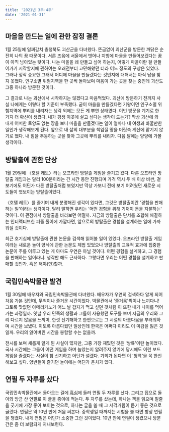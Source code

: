 ```yaml
---
title: '2021년 3주·4주'
date: '2021-01-31'
---
```


## 마을을 만드는 일에 관한 잠정 결론

1월 25일에 일찌감치 충청북도 괴산군을 다녀왔다. 
뜬금없이 괴산군을 방문한 까닭은 순전히 나의 꿈 때문이다.
서른 즈음에 서울에서 벗어나 지방에 마을을 만들어보겠다는 꿈이 아직 남아있는 탓이다.
나는 마을을 왜 만들고 싶어 하는지, 어떻게 마을이란 걸 만들어가기 시작할지에 관하여는 오래전부터 고민해왔던 터라 어느 정도의 구상은 있었다.
그러나 정작 중요한 그래서 어디에 마을을 만들겠다는 것인지에 대해서는 아직 답을 찾지 못했다. 
인구소멸 위험지역을 한 곳씩 돌아보며 마음이 가는 곳을 찾는 중인데 괴산도 그중 하나라 방문한 것이다.

그 결과로 나는 괴산에서 시작하지는 않겠다고 마음먹었다.
괴산에 방문하기 전까지 사실 나에게는 이렇다 할 기준이 부족했다. 
굳이 마을을 만들겠다면 기왕이면 인구소멸 위험지역에 뿌리를 내리자는 생각 외에는 모든 게 뿌연 상태였다.
이번 방문을 계기로 한 가지 더 확신이 생겼다. 
내가 평생 이곳에 살고 싶다는 생각이 드는가?
막상 괴산에 와 내게 어떠한 토양도 없는 땅을 보니 마을을 만들겠다는 일이 얼마나 내 여생과 바꿀만한 일인가 생각해보게 된다. 
앞으로 내 삶의 대부분을 책임질 땅을 머릿속 계산에 맡기지 않기로 했다. 
내 힘을 추동하는 곳을 찾아 그곳에 뿌리를 내리자. 
다음 달에는 양양에 가볼 생각이다.

## 방탈출에 관한 단상

1월 29일에 〈호텔 레토〉라는 오프라인 방탈출 게임을 즐기고 왔다. 
다른 오프라인 방탈출 게임과는 달리 100분이라는 긴 시간 동안 진행되며
가격 역시 두 배 이상 비싼, 겉보기에도 어딘가 다른 방탈출처럼 보였지만
막상 가보니 전에 보기 어려웠던 새로운 시도들이 엿보이는 방탈출이었다.

〈호텔 레토〉를 즐기며 내게 분명해진 생각이 있다면, 그것은 방탈출이란 '경험을 판매하는 일'이라는 생각이다.
달리 말하면 우리는 '어떤 경험을 위해 기꺼이 돈을 지불하는' 것이다. 
이 관점에서 방탈출을 바라보면 어떨까.
지금의 방탈출은 단서를 조합해 해결하는 인터랙티브한 퍼즐 풀이에 가깝다면,
앞으로의 방탈출은 경험을 설계하는 일에 가까워질 것이다.

최근 호기심에 방탈출에 관한 논문을 검색해 읽어볼 일이 있었다. 
오프라인 방탈출 게임이라는 새로운 놀이 양식에 관한 논문도 제법 있었으나
방탈출의 교육적 효과에 집중한 논문이 주를 이루고 있는 게 아마도 우연은 아닐 것이다.
어떤 경험을 설계하고, 그 경험을 판매하는 일이라니. 생각만 해도 근사하다.
그렇다면 우리는 어떤 경험을 설계하고 판매할 것인가. 혹은 해야(만)할까.

## 국립민속박물관 발견

1월 30일에 배우자와 국립민속박물관에 다녀왔다. 
배우자가 우연히 검색하다 알게 되어 처음 가본 것인데, 무척이나 즐거운 시간이었다.
박물관에서 '즐거움'씩이나 느끼다니! 
그토록 맛없던 아메리카노가 어느 날 갑자기 먹고 싶던 것처럼
이 또한 내가 나이를 먹어가는 과정일까.
옛날 우리 민족의 생활과 그들이 사용했던 도구를 보며 지금의 우리와 그리 다르지 않음을 느끼며, 한껏 신기해하고 한편으로는 그 시절의 아름다움을 부러워하며 시간을 보냈다. 이토록 아름다웠던 일상인데 한국은 어쩌다 이리도 이 미감을 잃은 것일까. 
우리의 잃어버린 시간을 봉합할 수는 없을까.

전시를 보며 새롭게 알게 된 사실이 많지만, 그중 가장 재밌던 것은 '쌍륙'이란 놀이었다. 
국사 시간에는 그들이 어떤 게임을 하며 놀았는지 알려주지 않기에 
당시에도 이런 보드게임을 즐겼다는 사실이 참 신기하고 어딘가 설렜다.
기회가 된다면 이 '쌍륙'을 꼭 한번 해보고 싶다. 
양반들이 즐기던 놀이에는 어딘가 운치가 있다.

## 연필 두 자루를 샀다

국립민속박물관에서 돌아오는 길에 [흑심](https://www.instagram.com/blackheart_pencil/)에 들러 연필 두 자루를 샀다.
그리고 집으로 돌아와 방금 산 연필로 이 글을 종이에 적는다.
두 자루를 샀는데, 하나는 책을 읽으며 밑줄을 긋기에 가장 좋아 보이는 것으로,
하나는 글을 쓸 때 그 서걱거림이 듣기 좋은 것으로 골랐다.
연필은 약 10년 만에 처음 써본다. 
중학생일 때까지는 시험을 볼 때면 항상 연필을 챙겼다.
내게 연필은 어딘가 소중한 그런 것이었다.
10년 만에 연필이 생겼으니 당분간은 좀 더 보람되게 지내보련다.
